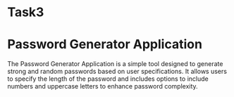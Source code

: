 # Task3
# Password Generator Application

The Password Generator Application is a simple tool designed to generate strong and random passwords based on user specifications. It allows users to specify the length of the password and includes options to include numbers and uppercase letters to enhance password complexity.
